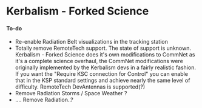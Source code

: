 # Kerbalism - Forked Science


#### To-do
- Re-enable Radiation Belt visualizations in the tracking station
- Totally remove RemoteTech support. The state of support is unknown. Kerbalism - Forked Science does it's own modifications to CommNet as it's a complete science overhaul, the CommNet modifications were originally implemented by the Kerbalism devs in a fairly realistic fashion. If you want the "Require KSC connection for Control" you can enable that in the KSP standard settings and achieve nearly the same level of difficulty. RemoteTech DevAntennas is supported(?)
- Remove Radiation Storms / Space Weather ?
- .... Remove Radiation..?
